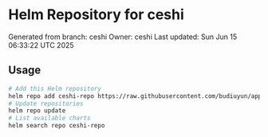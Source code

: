 # Helm Repository for ceshi
Generated from branch: ceshi
Owner: ceshi
Last updated: Sun Jun 15 06:33:22 UTC 2025

## Usage
```bash
# Add this Helm repository
helm repo add ceshi-repo https://raw.githubusercontent.com/budiuyun/appStore/helm-ceshi/
# Update repositories
helm repo update
# List available charts
helm search repo ceshi-repo
```
